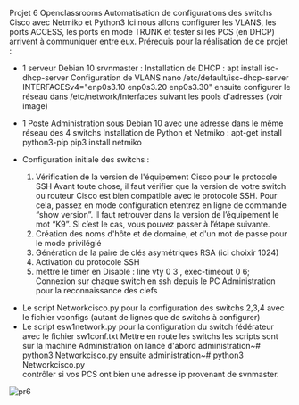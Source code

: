 Projet 6 Openclassrooms
Automatisation de configurations des switchs Cisco avec Netmiko et Python3
Ici nous allons configurer les VLANS, les ports ACCESS, les ports en mode TRUNK
et tester si les PCS (en DHCP) arrivent à communiquer entre eux.
Prérequis pour la réalisation de ce projet :
  - 1 serveur Debian 10 srvnmaster : 
      Installation de DHCP : apt install isc-dhcp-server
     Configuration de VLANS 
        nano /etc/default/isc-dhcp-server
          INTERFACESv4="enp0s3.10 enp0s3.20 enp0s3.30" 
          ensuite configurer le réseau dans /etc/network/Interfaces suivant les pools d'adresses (voir image)
          
  - 1 Poste Administration sous Debian 10 avec une adresse dans le même réseau des 4 switchs
            Installation de Python et Netmiko :
            apt-get install python3-pip
            pip3 install netmiko
   - Configuration initiale des switchs :
        1. Vérification de la version de l'équipement Cisco pour le protocole SSH
          Avant toute chose, il faut vérifier que la version de votre switch ou routeur Cisco est bien compatible avec le protocole SSH. 
          Pour cela, passez en mode configuration etentrez en ligne de commande “show version”. Il faut retrouver dans la version de l’équipement le mot “K9”.
          Si c’est le cas, vous pouvez passer à l’étape suivante.
        2. Création des noms d'hôte et de domaine, et d'un mot de passe pour le mode privilégié   
        3. Génération de la paire de clés asymétriques RSA (ici choixir 1024)
        4. Activation du protocole SSH
        5. mettre le timer en Disable : line vty 0 3 , exec-timeout 0
        6; Connexion sur chaque  switch en ssh depuis le PC Administration pour la reconnaissance des clefs
* Le script Networkcisco.py pour la configuration des switchs 2,3,4 avec le fichier vconfigs (autant de lignes que de switchs à configurer)
* Le script esw1network.py pour la configuration du switch fédérateur avec le fichier sw1conf.txt
Mettre en route les switchs
  les scripts sont sur la machine Administration on lance d'abord administration~# python3 Networkcisco.py
                                ensuite administration~# python3 Networkcisco.py                                
contrôler si vos PCS ont bien une adresse ip provenant de svnmaster. 

![pr6](https://user-images.githubusercontent.com/68608846/92990372-55577980-f4dc-11ea-87ab-66878d8bcc78.JPG)
